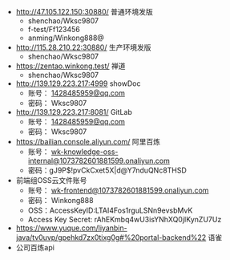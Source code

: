 - http://47.105.122.150:30880/   普通环境发版
	- shenchao/Wksc9807
	- f-test/Ff123456
	- anming/Winkong888@
-  http://115.28.210.22:30880/ 生产环境发版
	- shenchao/Wksc9807
- https://zentao.winkong.test/ 禅道
	- shenchao/Wksc9807
- http://139.129.223.217:4999 showDoc
	- 账号： 1428485959@qq.com
	- 密码： Wksc9807
- http://139.129.223.217:8081/ GitLab
	- 账号： 1428485959@qq.com
	- 密码： Wksc9807
- https://bailian.console.aliyun.com/ 阿里百炼
	- 账号： wk-knowledge-oss-internal@1073782601881599.onaliyun.com
	- 密码：gJ9P$!pvCkCxet5X|d@Y7nduQNc8THSD
- 前端组OSS云文件账号
	- 账号： wk-frontend@1073782601881599.onaliyun.com
	- 密码： Winkong888   
	- OSS：AccessKeyID:LTAI4Fos1rguLSNn9evsbMvK
	- Access Key Secret: rAhEKmbq4wU3isYNhXQ0jIKynZU7Uz
- https://www.yuque.com/liyanbin-java/tv0uvp/gpehkd7zx0tixg0g#%20portal-backend%22 语雀
- 公司百炼api 
	